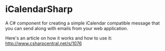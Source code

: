 iCalendarSharp
==============

A C# component for creating a simple iCalendar compatible message that you can send along with emails from your web application.

Here's an article on how it works and how to use it: http://www.csharpcentral.net/s/1076
